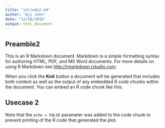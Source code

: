 ```yaml
---
title: "include2.md"
author: "Aji John"
date: "12/10/2018"
output: html_document
---
```



## Preamble2

This is an R Markdown document. Markdown is a simple formatting syntax for authoring HTML, PDF, and MS Word documents. For more details on using R Markdown see <http://rmarkdown.rstudio.com>.

When you click the **Knit** button a document will be generated that includes both content as well as the output of any embedded R code chunks within the document. You can embed an R code chunk like this:


## Usecase 2

Note that the `echo = FALSE` parameter was added to the code chunk to prevent printing of the R code that generated the plot.
